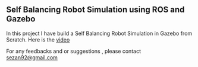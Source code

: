 ## Self Balancing Robot Simulation using ROS and Gazebo

In this project I have build a Self Balancing Robot Simulation in Gazebo from Scratch. Here is the [video](https://youtu.be/kd0Hj7E6qeY)

For any feedbacks and or suggestions , please contact sezan92@gmail.com
